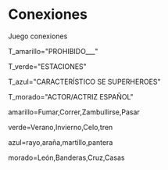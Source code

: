 
# Conexiones
Juego conexiones

T_amarillo="PROHIBIDO___"

T_verde="ESTACIONES"

T_azul="CARACTERÍSTICO SE SUPERHEROES"

T_morado="ACTOR/ACTRIZ ESPAÑOL"

amarillo=Fumar,Correr,Zambullirse,Pasar

verde=Verano,Invierno,Celo,tren

azul=rayo,araña,martillo,pantera

morado=León,Banderas,Cruz,Casas